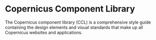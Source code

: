 
# Copernicus Component Library


The Copernicus component library (CCL) is a comprehensive style guide containing the design elements and visual standards that make up all Copernicus websites and applications.
